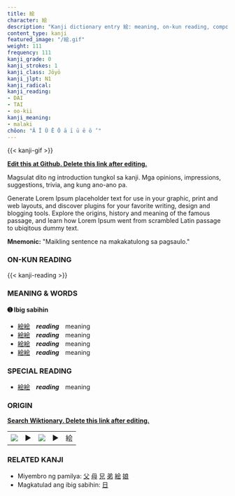 ```yaml
---
title: 絵
character: 絵
description: "Kanji dictionary entry 絵: meaning, on-kun reading, compounds, origin, related kanji"
content_type: kanji
featured_image: "/絵.gif"
weight: 111
frequency: 111
kanji_grade: 0
kanji_strokes: 1
kanji_class: Jōyō
kanji_jlpt: N1
kanji_radical: 
kanji_reading: 
- DAI
- TAI
- oo-kii
kanji_meaning:
- malaki
chōon: "Ā Ī Ū Ē Ō ā ī ū ē ō ’"
---
```

[//]: # (Don't edit the line below. Kanji animated GIF code is automatically generated.)
{{< kanji-gif >}}

[//]: # (Edit below this line.)

**[Edit this at Github. Delete this link after editing.](https://github.com/tim0g/tim/tree/main/content/kanji/絵/index.md)**

Magsulat dito ng introduction tungkol sa kanji. Mga opinions, impressions, suggestions, trivia, ang kung ano-ano pa.

Generate Lorem Ipsum placeholder text for use in your graphic, print and web layouts, and discover plugins for your favorite writing, design and blogging tools. Explore the origins, history and meaning of the famous passage, and learn how Lorem Ipsum went from scrambled Latin passage to ubiqitous dummy text.
 
**Mnemonic:** "Maikling sentence na makakatulong sa pagsaulo."

### ON-KUN READING

[//]: # (Don't edit the line below. ON-KUN READING code is automatically generated.)
{{< kanji-reading >}}

### MEANING & WORDS

#### ➊ **Ibig sabihin**
  - [絵](../絵)[絵](../絵)　***reading***　meaning
  - [絵](../絵)[絵](../絵)　***reading***　meaning
  - [絵](../絵)[絵](../絵)　***reading***　meaning
  - [絵](../絵)[絵](../絵)　***reading***　meaning

### SPECIAL READING
  - [絵](../絵)[絵](../絵)　***reading***　meaning

### ORIGIN

**[Search Wiktionary. Delete this link after editing.](https://wiktionary.org/wiki/絵)**
<table class="kanji-table"><tr><td>
<img src="60px-絵-bronze.svg.png">
</td><td>▶</td><td>
<img src="60px-絵-oracle.svg.png">
</td><td>▶</td>
<td class="kanji-origin">絵</td>
</tr></table>

### RELATED KANJI
- Miyembro ng pamilya: [父](../父) [母](../母) [兄](../兄) [弟](../弟) [絵](../絵) [娘](../娘)
- Magkatulad ang ibig sabihin: [日](../日)
